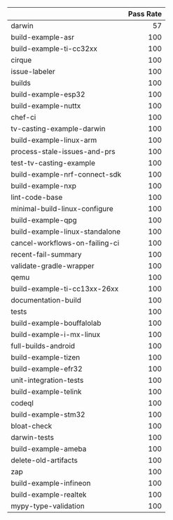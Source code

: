 |                                |   Pass Rate |
|:-------------------------------|------------:|
| darwin                         |          57 |
| build-example-asr              |         100 |
| build-example-ti-cc32xx        |         100 |
| cirque                         |         100 |
| issue-labeler                  |         100 |
| builds                         |         100 |
| build-example-esp32            |         100 |
| build-example-nuttx            |         100 |
| chef-ci                        |         100 |
| tv-casting-example-darwin      |         100 |
| build-example-linux-arm        |         100 |
| process-stale-issues-and-prs   |         100 |
| test-tv-casting-example        |         100 |
| build-example-nrf-connect-sdk  |         100 |
| build-example-nxp              |         100 |
| lint-code-base                 |         100 |
| minimal-build-linux-configure  |         100 |
| build-example-qpg              |         100 |
| build-example-linux-standalone |         100 |
| cancel-workflows-on-failing-ci |         100 |
| recent-fail-summary            |         100 |
| validate-gradle-wrapper        |         100 |
| qemu                           |         100 |
| build-example-ti-cc13xx-26xx   |         100 |
| documentation-build            |         100 |
| tests                          |         100 |
| build-example-bouffalolab      |         100 |
| build-example-i-mx-linux       |         100 |
| full-builds-android            |         100 |
| build-example-tizen            |         100 |
| build-example-efr32            |         100 |
| unit-integration-tests         |         100 |
| build-example-telink           |         100 |
| codeql                         |         100 |
| build-example-stm32            |         100 |
| bloat-check                    |         100 |
| darwin-tests                   |         100 |
| build-example-ameba            |         100 |
| delete-old-artifacts           |         100 |
| zap                            |         100 |
| build-example-infineon         |         100 |
| build-example-realtek          |         100 |
| mypy-type-validation           |         100 |